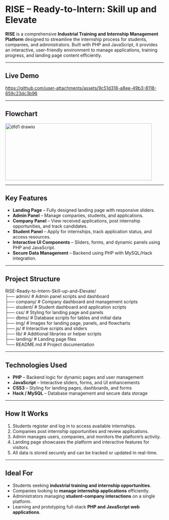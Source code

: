# RISE – Ready-to-Intern: Skill up and Elevate

**RISE** is a comprehensive **Industrial Training and Internship Management Platform** designed to streamline the internship process for students, companies, and administrators. Built with PHP and JavaScript, it provides an interactive, user-friendly environment to manage applications, training progress, and landing page content efficiently.  

---

## Live Demo

https://github.com/user-attachments/assets/9c51d318-a8ee-49b3-8118-659c23dc3b96


---

## Flowchart
<img width="466" height="181" alt="dfd1 drawio" src="https://github.com/user-attachments/assets/40c892ff-7015-4329-b98c-94ba56d4ea95" />

---

## Key Features
- **Landing Page** – Fully designed landing page with responsive sliders.  
- **Admin Panel** – Manage companies, students, and applications.  
- **Company Panel** – View received applications, post internship opportunities, and track candidates.  
- **Student Panel** – Apply for internships, track application status, and access resources.  
- **Interactive UI Components** – Sliders, forms, and dynamic panels using PHP and JavaScript.  
- **Secure Data Management** – Backend using PHP with MySQL/Hack integration.  

---

## Project Structure
RISE-Ready-to-Intern-Skill-up-and-Elevate/  
├── admin/ # Admin panel scripts and dashboard  
├── company/ # Company dashboard and management scripts  
├── student/ # Student dashboard and application scripts  
├── css/ # Styling for landing page and panels  
├── dbms/ # Database scripts for tables and initial data  
├── img/ # Images for landing page, panels, and flowcharts  
├── js/ # Interactive scripts and sliders  
├── lib/ # Additional libraries or helper scripts  
├── landing/ # Landing page files  
└── README.md # Project documentation  

---

## Technologies Used
- **PHP** – Backend logic for dynamic pages and user management  
- **JavaScript** – Interactive sliders, forms, and UI enhancements  
- **CSS3** – Styling for landing pages, dashboards, and forms  
- **Hack / MySQL** – Database management and secure data storage  

---

## How It Works
1. Students register and log in to access available internships.  
2. Companies post internship opportunities and review applications.  
3. Admin manages users, companies, and monitors the platform’s activity.  
4. Landing page showcases the platform and interactive features for visitors.  
5. All data is stored securely and can be tracked or updated in real-time.  

---

## Ideal For
- Students seeking **industrial training and internship opportunities**.  
- Companies looking to **manage internship applications** efficiently.  
- Administrators managing **student-company interactions** on a single platform.  
- Learning and prototyping full-stack **PHP and JavaScript web applications**.  

